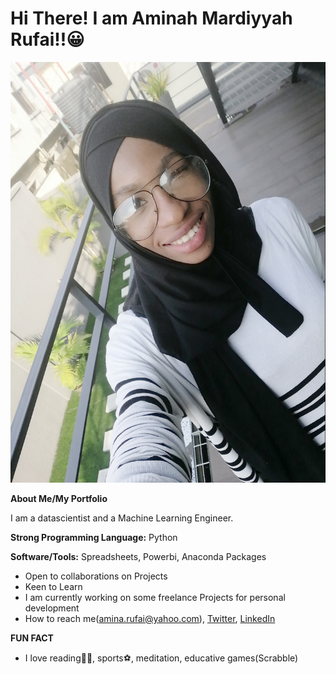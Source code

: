 # Hi There! I am Aminah Mardiyyah Rufai!!😀

![GitHub Logo](/images/zcamera-20200513_112128.jpg)


**About Me/My Portfolio**

 I am a datascientist and a Machine Learning Engineer.

__Strong Programming Language:__ Python

__Software/Tools:__ Spreadsheets, Powerbi, Anaconda Packages

* Open to collaborations on Projects
* Keen to Learn
* I am currently working on some freelance Projects for personal development
* How to reach me(amina.rufai@yahoo.com), [Twitter](http://twitter.com/@diyyah92), [LinkedIn](http://linkedin.com/in/aminah-mardiyyah-rufa-i)

__FUN FACT__
* I love reading📘📘, sports⚽, meditation, educative games(Scrabble)


